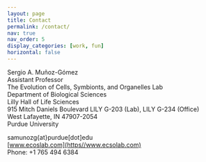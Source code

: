 ```yaml
---
layout: page
title: Contact
permalink: /contact/
nav: true
nav_order: 5
display_categories: [work, fun]
horizontal: false
---
```

<!--
<img align="right" style="float: right; padding: 2px 2px 2px 2px;" src="/assets/img/purdue_university.jpg" width="400"> 
-->

Sergio A. Muñoz-Gómez  
  Assistant Professor  
  The Evolution of Cells, Symbionts, and Organelles Lab  
  Department of Biological Sciences  
  Lilly Hall of Life Sciences  
  915 Mitch Daniels Boulevard LILY G-203 (Lab), LILY G-234 (Office)  
  West Lafayette, IN 47907-2054  
  Purdue University  
    
  samunozg{at}purdue[dot]edu  
  [www.ecoslab.com](https//www.ecsolab.com)  
  Phone: +1 765 494 6384  
  
<script type='text/javascript' id='clustrmaps' src='//cdn.clustrmaps.com/map_v2.js?cl=ffffff&w=300&t=tt&d=diYXZcAKtfCOkQ8pRgDLsczURTqWE0zgx9fu-qnOdLk&co=2d78ad&cmo=3acc3a&cmn=ff5353&ct=ffffff'></script>

